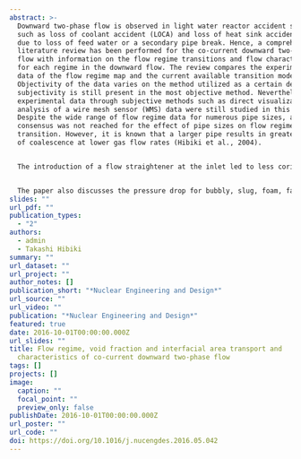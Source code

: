 ```yaml
---
abstract: >-
  Downward two-phase flow is observed in light water reactor accident scenarios
  such as loss of coolant accident (LOCA) and loss of heat sink accident (LOHS)
  due to loss of feed water or a secondary pipe break. Hence, a comprehensive
  literature review has been performed for the co-current downward two-phase
  flow with information on the flow regime transitions and flow characteristics
  for each regime in the downward flow. The review compares the experimental
  data of the flow regime map and the current available transition models.
  Objectivity of the data varies on the method utilized as a certain degree of
  subjectivity is still present in the most objective method. Nevertheless,
  experimental data through subjective methods such as direct visualization or
  analysis of a wire mesh sensor (WMS) data were still studied in this review.
  Despite the wide range of flow regime data for numerous pipe sizes, a
  consensus was not reached for the effect of pipe sizes on flow regime
  transition. However, it is known that a larger pipe results in greater degree
  of coalescence at lower gas flow rates (Hibiki et al., 2004).


  The introduction of a flow straightener at the inlet led to less coring and fluid rotation and inevitably, reduced bubble coalescence. This also resulted in the disappearance of the kinematic shock wave phenomenon, contrary to an inlet without a flow straightener. The effect of flow inlet, flow location, pipe diameter and bubble interfacial forces on the radial distribution as well as bubble coalescence and breakup rate are studied. Moreover, the interfacial area concentration and the bubble coalescence and breakup mechanisms are shown to vary in the axial direction as well as with flow rate, flow area and pressure drop. The liquid velocity field, bubble shape and shear stress are studied for a stationary slug bubble with downward liquid flow. Furthermore, the relationship between the plug and foam flow shape profiles, relative velocity, void fraction and gas slug velocity at an elevated pressure of 0.2 MPa studied by Sekoguchi et al. (1996) are also analyzed, together with the five plug flow sub-regime groups located in the low slip and high slip velocity regions. For the annular flow, the relationship between liquid film thickness, entrainment mechanisms, film velocity and shear stress are studied as well. Alike to plug flow, five sub-regimes in the annular flow are also examined along with the bubble and droplet entrainment mechanisms.


  The paper also discusses the pressure drop for bubbly, slug, foam, falling film and annular flow regimes, with a particular focus on the most accurate interfacial friction factor correlation for annular flow and its applicability for a wide range of pipe diameters. The flow instability of a system such as static and dynamic instability in the presence of a downcomer, for both single and parallel heated channels are examined too. Finally, the most accurate and versatile drift-flux correlation applicable to all downward flow regimes is highlighted and compared to drift-flux type correlations as it will be a stepping stone to attain a more accurate co-current downward flow transition model. Further experimental effort is essential to achieve a strong foothold in the understanding of co-current downward two-phase flow, as it is vital for nuclear engineering applications.
slides: ""
url_pdf: ""
publication_types:
  - "2"
authors:
  - admin
  - Takashi Hibiki
summary: ""
url_dataset: ""
url_project: ""
author_notes: []
publication_short: "*Nuclear Engineering and Design*"
url_source: ""
url_video: ""
publication: "*Nuclear Engineering and Design*"
featured: true
date: 2016-10-01T00:00:00.000Z
url_slides: ""
title: Flow regime, void fraction and interfacial area transport and
  characteristics of co-current downward two-phase flow
tags: []
projects: []
image:
  caption: ""
  focal_point: ""
  preview_only: false
publishDate: 2016-10-01T00:00:00.000Z
url_poster: ""
url_code: ""
doi: https://doi.org/10.1016/j.nucengdes.2016.05.042
---
```

